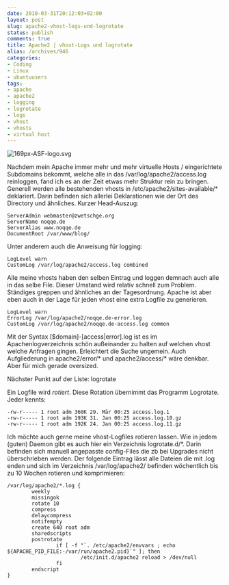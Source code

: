 ```yaml
---
date: 2010-03-31T20:12:03+02:00
layout: post
slug: apache2-vhost-logs-und-logrotate
status: publish
comments: true
title: Apache2 | vhost-Logs und logrotate
alias: /archives/946
categories:
- Coding
- Linux
- ubuntuusers
tags:
- apache
- apache2
- logging
- logrotate
- logs
- vhost
- vhosts
- virtual host
---
```


![169px-ASF-logo.svg](/uploads/2010/03/169px-ASF-logo.svg.png)

Nachdem mein Apache immer mehr und mehr virtuelle Hosts / eingerichtete Subdomains bekommt, welche alle in das /var/log/apache2/access.log reinloggen, fand ich es an der Zeit etwas mehr Struktur rein zu bringen. Generell werden alle bestehenden vhosts in /etc/apache2/sites-available/* deklariert.
Darin befinden sich allerlei Deklarationen wie der Ort des Directory und ähnliches. Kurzer Head-Auszug:

```
ServerAdmin webmaster@zwetschge.org
ServerName noqqe.de
ServerAlias www.noqqe.de
DocumentRoot /var/www/blog/
```


Unter anderem auch die Anweisung für logging:

```
LogLevel warn
CustomLog /var/log/apache2/access.log combined
```


Alle meine vhosts haben den selben Eintrag und loggen demnach auch alle in das selbe File. Dieser Umstand wird relativ schnell zum Problem. Ständiges greppen und ähnliches an der Tagesordnung. Apache ist aber eben auch in der Lage für jeden vhost eine extra Logfile zu generieren.

```
LogLevel warn
ErrorLog /var/log/apache2/noqqe.de-error.log
CustomLog /var/log/apache2/noqqe.de-access.log common
```


Mit der Syntax [$domain]-[access|error].log ist es im Apachenlogverzeichnis schön außeinander zu halten auf welchen vhost welche Anfragen gingen. Erleichtert die Suche ungemein. Auch Aufgliederung in apache2/error/* und apache2/access/* wäre denkbar. Aber für mich gerade oversized.

Nächster Punkt auf der Liste: logrotate

Ein Logfile wird _rotiert_. Diese Rotation übernimmt das Programm Logrotate. Jeder kennts:

```
-rw-r----- 1 root adm 360K 29. Mär 00:25 access.log.1
-rw-r----- 1 root adm 193K 31. Jan 00:25 access.log.10.gz
-rw-r----- 1 root adm 192K 24. Jan 00:25 access.log.11.gz
```


Ich möchte auch gerne meine vhost-Logfiles rotieren lassen. Wie in jedem (guten) Daemon gibt es auch hier ein Verzeichnis logrotate.d/*. Darin befinden sich manuell angepasste config-Files die zb bei Upgrades nicht überschrieben werden. Der folgende Eintrag lässt alle Dateien die mit .log enden und sich im Verzeichnis /var/log/apache2/ befinden wöchentlich bis zu 10 Wochen rotieren und komprimieren:



    /var/log/apache2/*.log {
            weekly
            missingok
            rotate 10
            compress
            delaycompress
            notifempty
            create 640 root adm
            sharedscripts
            postrotate
                    if [ -f "`. /etc/apache2/envvars ; echo ${APACHE_PID_FILE:-/var/run/apache2.pid}`" ]; then
                            /etc/init.d/apache2 reload > /dev/null
                    fi
            endscript
    }
